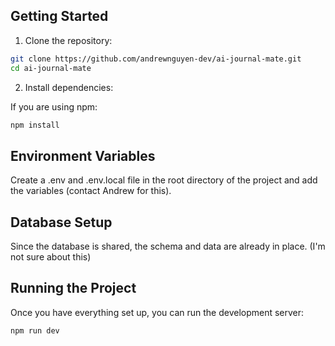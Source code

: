 ## Getting Started

1. Clone the repository:

```bash
git clone https://github.com/andrewnguyen-dev/ai-journal-mate.git
cd ai-journal-mate
```

2. Install dependencies:

If you are using npm:

```bash
npm install
```

## Environment Variables
Create a .env and .env.local file in the root directory of the project and add the variables (contact Andrew for this).

## Database Setup
Since the database is shared, the schema and data are already in place. (I'm not sure about this)

## Running the Project
Once you have everything set up, you can run the development server:

```bash
npm run dev
```


